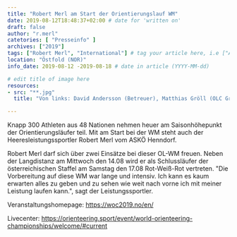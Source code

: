 ```yaml
---
title: "Robert Merl am Start der Orientierungslauf WM"
date: 2019-08-12T18:48:37+02:00 # date for 'written on'
draft: false
author: "r.merl"
catetories: [ "Presseinfo" ]
archives: ["2019"]
tags: ["Robert Merl", "International"] # tag your article here, i.e ["Austria Cup", "Robert Merl"]
location: "Östfold (NOR)"
info_date: 2019-08-12 -2019-08-18 # date in article (YYYY-MM-dd)

# edit title of image here
resources:
- src: "**.jpg"
  title: "Von links: David Andersson (Betreuer), Matthias Gröll (OLC Graz), Robert Merl (ASKÖ Henndorf), Matthias Reiner (NF Villach), Martin Binder (Trainer), Gernot Ymsén (HSV Pinkafeld), Åke Jönsson (Nationaltrainer), Ursula Kadan (OC Fürstenfeld), Anja Arbter (NF Wien), Laura Ramstein (OLC Graz), Anna Nilsson-Simkovics (OLC Wienerwald), Nina Prankl (Physiotherapeutin)"

---
```


Knapp 300 Athleten aus 48 Nationen nehmen heuer am Saisonhöhepunkt der Orientierungsläufer teil. Mit am Start bei der WM steht auch der Heeresleistungssportler Robert Merl vom ASKÖ Henndorf.

<!--more-->

Robert Merl darf sich über zwei Einsätze bei dieser OL-WM freuen. Neben der Langdistanz am Mittwoch den 14.08 wird er als Schlussläufer der österreichischen Staffel am Samstag den 17.08 Rot-Weiß-Rot vertreten. "Die Vorbereitung auf diese WM war lange und intensiv. Ich kann es kaum erwarten alles zu geben und zu sehen wie weit nach vorne ich mit meiner Leistung laufen kann.", sagt der Leistungssportler.

Veranstaltungshomepage: https://woc2019.no/en/

Livecenter: https://orienteering.sport/event/world-orienteering-championships/welcome/#current
